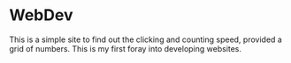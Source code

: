 # WebDev
This is a simple site to find out the clicking and counting speed, provided a grid of numbers. This is my first foray into developing websites.

